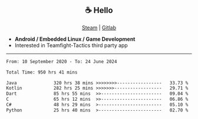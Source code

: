 <h2 align="center"> ☕ Hello </h2>

<p align="center">
  <a href="https://steamcommunity.com/id/Niforances/">Steam</a> |
  <a href="https://gitlab.com/niforances">Gitlab</a>
</p>

 - **Android / Embedded Linux / Game Development**
 - Interested in Teamfight-Tactics third party app

------

<!--START_SECTION:waka-->

```txt
From: 10 September 2020 - To: 24 June 2024

Total Time: 950 hrs 41 mins

Java              320 hrs 38 mins >>>>>>>>-----------------   33.73 %
Kotlin            282 hrs 25 mins >>>>>>>------------------   29.71 %
Dart              85 hrs 55 mins  >>-----------------------   09.04 %
C                 65 hrs 12 mins  >>-----------------------   06.86 %
C#                48 hrs 29 mins  >------------------------   05.10 %
Python            25 hrs 40 mins  >------------------------   02.70 %
```

<!--END_SECTION:waka-->
